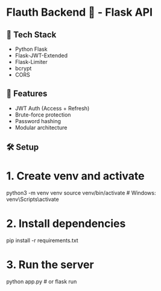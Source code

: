 # Flauth Backend 🧠 - Flask API

## 🔧 Tech Stack
- Python Flask
- Flask-JWT-Extended
- Flask-Limiter
- bcrypt
- CORS

## 🔐 Features
- JWT Auth (Access + Refresh)
- Brute-force protection
- Password hashing
- Modular architecture

## 🛠 Setup

# 1. Create venv and activate
python3 -m venv venv
source venv/bin/activate   # Windows: venv\Scripts\activate

# 2. Install dependencies
pip install -r requirements.txt

# 3. Run the server
python app.py              # or flask run

